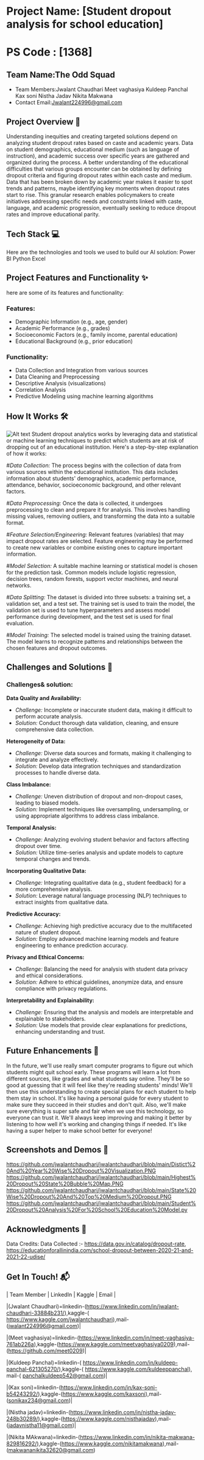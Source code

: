 # Project Name: [Student dropout analysis for school education]
# PS Code : [1368] 
## Team Name:The Odd Squad
- Team Members:Jwalant Chaudhari
Meet vaghasiya
Kuldeep Panchal
Kax soni
Nistha Jadav
Nikita Makwana
- Contact Email:Jwalant224996@gmail.com

## Project Overview 🚀
Understanding inequities and creating targeted solutions depend on analyzing student dropout rates based on caste and academic years. Data on student demographics, educational medium (such as language of instruction), and academic success over specific years are gathered and organized during the process. A better understanding of the educational difficulties that various groups encounter can be obtained by defining dropout criteria and figuring dropout rates within each caste and medium. Data that has been broken down by academic year makes it easier to spot trends and patterns, maybe identifying key moments when dropout rates start to rise. This granular research enables policymakers to create initiatives addressing specific needs and constraints linked with caste, language, and academic progression, eventually seeking to reduce dropout rates and improve educational parity.

## Tech Stack 💻
Here are the technologies and tools we used to build our AI solution:
Power BI
Python
Excel

## Project Features and Functionality ✨
here are some of its features and functionality:
### Features:
- Demographic Information (e.g., age, gender)
- Academic Performance (e.g., grades)
- Socioeconomic Factors (e.g., family income, parental education)
- Educational Background (e.g., prior education)
### Functionality:
- Data Collection and Integration from various sources
- Data Cleaning and Preprocessing
- Descriptive Analysis (visualizations)
- Correlation Analysis 
- Predictive Modeling using machine learning algorithms

## How It Works 🛠️
![Alt text](<WhatsApp Image 2023-09-27 at 11.36.32-3.jpg>)
Student dropout analytics works by leveraging data and statistical or machine learning techniques to predict which students are at risk of dropping out of an educational institution. Here's a step-by-step explanation of how it works:

 #*Data Collection:*
 The process begins with the collection of data from various sources within the educational institution. 
 This data includes information about students' demographics, academic performance, attendance, behavior, socioeconomic background, and other relevant factors.

 #*Data Preprocessing:*
 Once the data is collected, it undergoes preprocessing to clean and prepare it for analysis.
  This involves handling missing values, removing outliers, and transforming the data into a suitable format.

 #*Feature Selection/Engineering:*
 Relevant features (variables) that may impact dropout rates are selected.
  Feature engineering may be performed to create new variables or combine existing ones to capture important information.

 #*Model Selection:* 
 A suitable machine learning or statistical model is chosen for the prediction task. 
 Common models include logistic regression, decision trees, random forests, support vector machines, and neural networks.

 #*Data Splitting:*
 The dataset is divided into three subsets: a training set, a validation set, and a test set. 
 The training set is used to train the model, the validation set is used to tune hyperparameters and assess model performance during development, and the test set is used for final evaluation.

 #*Model Training:*
 The selected model is trained using the training dataset. 
 The model learns to recognize patterns and relationships between the chosen features and dropout outcomes.


## Challenges and Solutions 🧠

### Challenges& solution: 
 **Data Quality and Availability:**
   - *Challenge:* Incomplete or inaccurate student data, making it difficult to perform accurate analysis.
   - *Solution:* Conduct thorough data validation, cleaning, and ensure comprehensive data collection.

 **Heterogeneity of Data:**
   - *Challenge:* Diverse data sources and formats, making it challenging to integrate and analyze effectively.
   - *Solution:* Develop data integration techniques and standardization processes to handle diverse data.

 **Class Imbalance:**
   - *Challenge:* Uneven distribution of dropout and non-dropout cases, leading to biased models.
   - *Solution:* Implement techniques like oversampling, undersampling, or using appropriate algorithms to address class imbalance.

 **Temporal Analysis:**
   - *Challenge:* Analyzing evolving student behavior and factors affecting dropout over time.
   - *Solution:* Utilize time-series analysis and update models to capture temporal changes and trends.

 **Incorporating Qualitative Data:**
   - *Challenge:* Integrating qualitative data (e.g., student feedback) for a more comprehensive analysis.
   - *Solution:* Leverage natural language processing (NLP) techniques to extract insights from qualitative data.

 **Predictive Accuracy:**
   - *Challenge:* Achieving high predictive accuracy due to the multifaceted nature of student dropout.
   - *Solution:* Employ advanced machine learning models and feature engineering to enhance prediction accuracy.

 **Privacy and Ethical Concerns:**
   - *Challenge:* Balancing the need for analysis with student data privacy and ethical considerations.
   - *Solution:* Adhere to ethical guidelines, anonymize data, and ensure compliance with privacy regulations.

 **Interpretability and Explainability:**
   - *Challenge:* Ensuring that the analysis and models are interpretable and explainable to stakeholders.
   - *Solution:* Use models that provide clear explanations for predictions, enhancing understanding and trust.



## Future Enhancements 🚧
In the future, we'll use really smart computer programs to figure out which students might quit school early. These programs will learn a lot from different sources, like grades and what students say online. They'll be so good at guessing that it will feel like they're reading students' minds! We'll then use this understanding to create special plans for each student to help them stay in school. It's like having a personal guide for every student to make sure they succeed in their studies and don't quit. Also, we'll make sure everything is super safe and fair when we use this technology, so everyone can trust it. We'll always keep improving and making it better by listening to how well it's working and changing things if needed. It's like having a super helper to make school better for everyone!

## Screenshots and Demos 📸

https://github.com/jwalantchaudhari/jwalantchaudhari/blob/main/Distict%20And%20Year%20Wise%20Dropout%20Visualization.PNG
https://github.com/jwalantchaudhari/jwalantchaudhari/blob/main/Highest%20Dropout%20State%20Bubble%20Map.PNG
https://github.com/jwalantchaudhari/jwalantchaudhari/blob/main/State%20Wise%20Dropout%20And%20Top%20Medium%20Dropout.PNG
https://github.com/jwalantchaudhari/jwalantchaudhari/blob/main/Student%20Dropout%20Analysis%20For%20School%20Education%20Model.py


## Acknowledgments 🙌
Data Credits:
Data Collected :- https://data.gov.in/catalog/dropout-rate,
                  https://educationforallinindia.com/school-dropout-between-2020-21-and-2021-22-udise/

## Get In Touch! 📬
| Team Member | LinkedIn | Kaggle | Email |

|(Jwalant Chaudhari)=linkedin-(https://www.linkedin.com/in/jwalant-chaudhari-33884b231/),kaggle-( https://www.kaggle.com/jwalantchaudhari),mail-(jwalant224996@gmail.com)|

|(Meet vaghasiya)=linkedin-(https://www.linkedin.com/in/meet-vaghasiya-761ab226a),kaggle-(https://www.kaggle.com/meetvaghasiya0209),mail-(https://github.com/meet0209)|

|(Kuldeep Panchal)=linkedin-( https://www.linkedin.com/in/kuldeep-panchal-621305270/),kaggle-( https://www.kaggle.com/kuldeeppanchal),
mail-( panchalkuldeep542@gmail.com)|

|(Kax soni)=linkedin-(https://www.linkedin.com/in/kax-soni-b54243292/),kaggle-(https://www.kaggle.com/kaxsoni),mail-(sonikax234@gmail.com)|

|(Nistha jadav)=linkedin-(https://www.linkedin.com/in/nistha-jadav-248b30289/),kaggle-(https://www.kaggle.com/nisthajadav),mail-(jadavnistha11@gmail.com)|

|(Nikita MAkwana)=linkedin-(https://www.linkedin.com/in/nikita-makwana-829816292/),kaggle-(https://www.kaggle.com/nikitamakwana),mail-(makwananikita32620@gmail.com)
